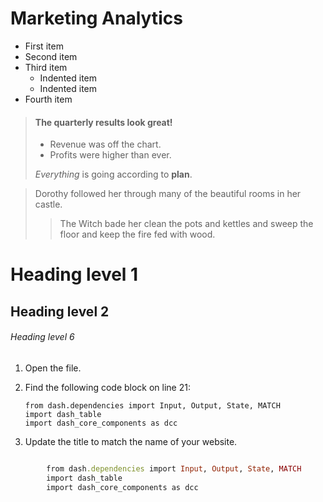 # Marketing Analytics

- First item
- Second item
- Third item
    - Indented item
    - Indented item
- Fourth item

> #### The quarterly results look great!
>
> - Revenue was off the chart.
> - Profits were higher than ever.
>
>  *Everything* is going according to **plan**.

> Dorothy followed her through many of the beautiful rooms in her castle.
>
>> The Witch bade her clean the pots and kettles and sweep the floor and keep the fire fed with wood.

# Heading level 1
## Heading level 2
###### Heading level 6

1.  Open the file.
2.  Find the following code block on line 21:

        from dash.dependencies import Input, Output, State, MATCH
        import dash_table
        import dash_core_components as dcc

3.  Update the title to match the name of your website.

```ruby

        from dash.dependencies import Input, Output, State, MATCH
        import dash_table
        import dash_core_components as dcc
```
